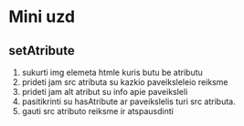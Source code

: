 # Mini uzd

## setAtribute

1. sukurti img elemeta htmle kuris butu be atributu
2. prideti jam src atributa su kazkio paveiksleleio reiksme
3. prideti jam alt atribut su info apie paveiksleli
4. pasitikrinti su hasAtribute ar paveikslelis turi src atributa.
5. gauti src atributo reiksme ir atspausdinti
